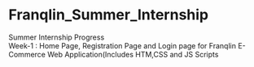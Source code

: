 # Franqlin_Summer_Internship
Summer Internship Progress  
Week-1 : Home Page, Registration Page and Login page for Franqlin E-Commerce Web Application(Includes HTM,CSS and JS Scripts
